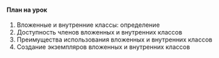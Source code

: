 #### План на урок

1. Вложенные и внутренние классы: определение
2. Доступность членов вложенных и внутренних классов 
3. Преимущества использования вложенных и внутренних классов
4. Создание экземпляров вложенных и внутренних классов
